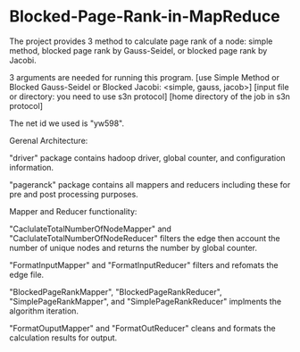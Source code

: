 Blocked-Page-Rank-in-MapReduce
==============================

The project provides 3 method to calculate page rank of a node: simple method, blocked page rank by Gauss-Seidel, or blocked page rank by Jacobi.

3 arguments are needed for running this program.
[use Simple Method or Blocked Gauss-Seidel or Blocked Jacobi: <simple, gauss, jacob>]
[input file or directory: you need to use s3n protocol]
[home directory of the job in s3n protocol]

The net id we used is "yw598".

Gerenal Architecture:

"driver" package contains hadoop driver, global counter, and configuration information.

"pageranck" package contains all mappers and reducers including these for pre and post processing purposes.

Mapper and Reducer functionality:

"CaclulateTotalNumberOfNodeMapper" and "CaclulateTotalNumberOfNodeReducer" filters the edge then account the number of unique nodes and returns the number by global counter.

"FormatInputMapper" and "FormatInputReducer" filters and refomats the edge file.

"BlockedPageRankMapper", "BlockedPageRankReducer", "SimplePageRankMapper", and "SimplePageRankReducer" implments the algorithm iteration.

"FormatOuputMapper" and "FormatOutReducer" cleans and formats the calculation results for output.


